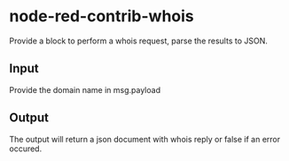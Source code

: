 # node-red-contrib-whois
Provide a block to perform a whois request, parse the results to JSON.

## Input
Provide the domain name in msg.payload

## Output
The output will return a json document with whois reply or false if an error occured.